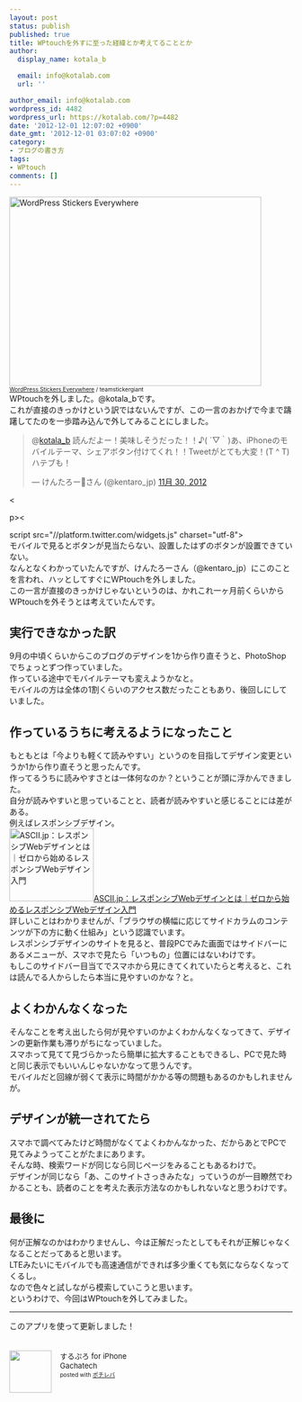 ```yaml
---
layout: post
status: publish
published: true
title: WPtouchを外すに至った経緯とか考えてることとか
author:
  display_name: kotala_b

  email: info@kotalab.com
  url: ''

author_email: info@kotalab.com
wordpress_id: 4482
wordpress_url: https://kotalab.com/?p=4482
date: '2012-12-01 12:07:02 +0900'
date_gmt: '2012-12-01 03:07:02 +0900'
category:
- ブログの書き方
tags:
- WPtouch
comments: []
---
```

<p><a href="https://kotalab.com/wp-content/uploads/link_120708.jpg" target="_blank"><img src="https://kotalab.com/wp-content/uploads/link_120708.jpg" alt="WordPress Stickers Everywhere" title="link_120708" width="448" height="336" class="alignnone size-full wp-image-1330" /></a><br />
<span style="font-size:10px;"><a href="https://www.flickr.com/photos/stickergiant/3769771267/" target="_blank">WordPress Stickers Everywhere</a> / teamstickergiant</span><br />
WPtouchを外しました。@kotala_bです。<br />
これが直接のきっかけという訳ではないんですが、この一言のおかげで今まで躊躇してたのを一歩踏み込んで外してみることにしました。</p>
<blockquote class="twitter-tweet" data-in-reply-to="274364800178483200" lang="ja"><p>@<a href="https://twitter.com/kotala_b">kotala_b</a> 読んだよー！美味しそうだった！！♪( &acute;▽｀)あ、iPhoneのモバイルテーマ、シェアボタン付けてくれ！！Tweetがとても大変！(T ^ T)ハテブも！</p>
<p>&mdash; けんたろーさん (@kentaro_jp) <a href="https://twitter.com/kentaro_jp/status/274377421350895616" data-datetime="2012-11-30T05:00:49+00:00">11月 30, 2012</a></p></blockquote>
<p><</p>
<p>p><</p>
<p>script src="//platform.twitter.com/widgets.js" charset="utf-8"><br />
モバイルで見るとボタンが見当たらない、設置したはずのボタンが設置できていない。<br />
なんとなくわかっていたんですが、けんたろーさん（@kentaro_jp）にこのことを言われ、ハッとしてすぐにWPtouchを外しました。<br />
この一言が直接のきっかけじゃないというのは、かれこれ一ヶ月前くらいからWPtouchを外そうとは考えていたんです。<br />
<!--more--></p>
<h2>実行できなかった訳</h2>
<p>9月の中頃くらいからこのブログのデザインを1から作り直そうと、PhotoShopでちょっとずつ作っていました。<br />
作っている途中でモバイルテーマも変えようかなと。<br />
モバイルの方は全体の1割くらいのアクセス数だったこともあり、後回しにしていました。</p>
<h2>作っているうちに考えるようになったこと</h2>
<p>もともとは「今よりも軽くて読みやすい」というのを目指してデザイン変更というか1から作り直そうと思ったんです。<br />
作ってるうちに読みやすさとは一体何なのか？ということが頭に浮かんできました。<br />
自分が読みやすいと思っていることと、読者が読みやすいと感じることには差がある。<br />
例えばレスポンシブデザイン。<br />
<a href="http://ascii.jp/elem/000/000/697/697463/" target="_blank"><img class="alignleft" src="https://capture.heartrails.com/150x130?http://ascii.jp/elem/000/000/697/697463/" alt="ASCII.jp：レスポンシブWebデザインとは｜ゼロから始めるレスポンシブWebデザイン入門" width="150" height="130" /></a><a href="http://ascii.jp/elem/000/000/697/697463/" target="_blank">ASCII.jp：レスポンシブWebデザインとは｜ゼロから始めるレスポンシブWebデザイン入門</a><a href="https://b.hatena.ne.jp/entry/http://ascii.jp/elem/000/000/697/697463/" target="_blank"><img border="0" src="https://b.hatena.ne.jp/entry/image/http://ascii.jp/elem/000/000/697/697463/" alt="" /></a><br style="clear:both;" />詳しいことはわかりませんが、「ブラウザの横幅に応じてサイドカラムのコンテンツが下の方に動く仕組み」という認識でいます。<br />
レスポンシブデザインのサイトを見ると、普段PCでみた画面ではサイドバーにあるメニューが、スマホで見たら「いつもの」位置にはないわけです。<br />
もしこのサイドバー目当てでスマホから見にきてくれていたらと考えると、これは読んでる人からしたら本当に見やすいのかな？と。</p>
<h2>よくわかんなくなった</h2>
<p>そんなことを考え出したら何が見やすいのかよくわかんなくなってきて、デザインの更新作業も滞りがちになっていました。<br />
スマホって見てて見づらかったら簡単に拡大することもできるし、PCで見た時と同じ表示でもいいんじゃないかなって思うんです。<br />
モバイルだと回線が弱くて表示に時間がかかる等の問題もあるのかもしれませんが。</p>
<h2>デザインが統一されてたら</h2>
<p>スマホで調べてみたけど時間がなくてよくわかんなかった、だからあとでPCで見てみようってことがたまにあります。<br />
そんな時、検索ワードが同じなら同じページをみることもあるわけで。<br />
デザインが同じなら「あ、このサイトさっきみたな」っていうのが一目瞭然でわかることも、読者のことを考えた表示方法なのかもしれないなと思うわけです。</p>
<h2>最後に</h2>
<p>何が正解なのかはわかりませんし、今は正解だったとしてもそれが正解じゃなくなることだってあると思います。<br />
LTEみたいにモバイルでも高速通信ができれば多少重くても気にならなくなってくるし。<br />
なので色々と試しながら模索していこうと思います。<br />
というわけで、今回はWPtouchを外してみました。</p>
<hr>
<p>このアプリを使って更新しました！</p>
<div class="pochireba" style="text-align:left;font-size:small;padding:20px 0;/zoom: 1;overflow: hidden;"><span class="removed_link" title="click.linksynergy.com/fs-bin/click?id=d2yYUp776R4&amp;subid=&amp;offerid=94348.1&amp;type=3&amp;tmpid=3910&amp;RD_PARM1=http%253A%252F%252Fitunes.apple.com%252Fjp%252Fapp%252Fsurupuro-for-iphone%252Fid436676299%253Fmt%253D8%2526uo%253D4"><img src="http://a1.mzstatic.com/us/r1000/065/Purple/v4/4c/c6/a8/4cc6a855-cc5c-34ed-0436-36e219eafb81/mzl.xejvrijs.jpg" width="75" height="75" style="float:left;margin:0 15px 0 0;" class="pochi_img" ></span>
<div class="pochi_info" style="text-align:left;/zoom: 1;overflow: hidden;">
<div class="pochi_name"><span class="removed_link" title="click.linksynergy.com/fs-bin/click?id=d2yYUp776R4&amp;subid=&amp;offerid=94348.1&amp;type=3&amp;tmpid=3910&amp;RD_PARM1=http%253A%252F%252Fitunes.apple.com%252Fjp%252Fapp%252Fsurupuro-for-iphone%252Fid436676299%253Fmt%253D8%2526uo%253D4">するぷろ for iPhone</span></div>
<div class="pochi_seller"><span class="removed_link" title="click.linksynergy.com/fs-bin/click?id=d2yYUp776R4&amp;subid=&amp;offerid=94348.1&amp;type=3&amp;tmpid=3910&amp;RD_PARM1=http%253A%252F%252Fitunes.apple.com%252Fjp%252Fartist%252Fgachatech%252Fid358731102%253Fuo%253D4">Gachatech</span></div>
<div class="pochi_post" style="font-size:x-small;">posted with <a href="https://pochireba.com" target="_blank">ポチレバ</a></div>
</div>
<div class="pochireba-footer" style="clear: left"></div>
</div>
